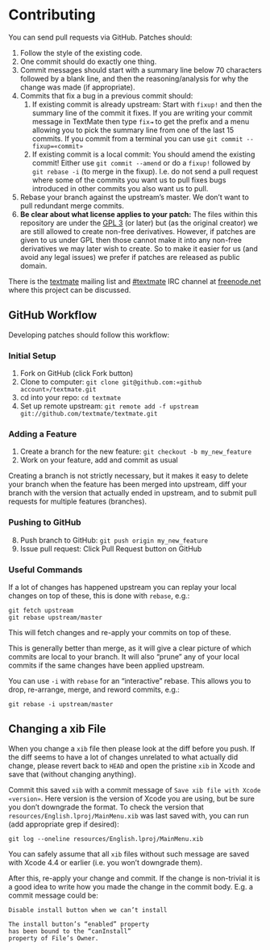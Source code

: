 # Contributing

You can send pull requests via GitHub. Patches should:

1. Follow the style of the existing code.
2. One commit should do exactly one thing.
3. Commit messages should start with a summary line below 70 characters followed by a blank line, and then the reasoning/analysis for why the change was made (if appropriate).
4. Commits that fix a bug in a previous commit should:
    1. If existing commit is already upstream: Start with `fixup!` and then the summary line of the commit it fixes. If you are writing your commit message in TextMate then type `fix⇥` to get the prefix and a menu allowing you to pick the summary line from one of the last 15 commits. If you commit from a terminal you can use `git commit --fixup=«commit»`
    2. If existing commit is a local commit: You should amend the existing commit! Either use `git commit --amend` or do a `fixup!` followed by `git rebase -i` (to merge in the fixup). I.e. do not send a pull request where some of the commits you want us to pull fixes bugs introduced in other commits you also want us to pull.
5. Rebase your branch against the upstream’s master. We don’t want to pull redundant merge commits.
6. **Be clear about what license applies to your patch:** The files within this repository are under the [GPL 3][] (or later) but (as the original creator) we are still allowed to create non-free derivatives. However, if patches are given to us under GPL then those cannot make it into any non-free derivatives we may later wish to create. So to make it easier for us (and avoid any legal issues) we prefer if patches are released as public domain.

There is the [textmate][] mailing list and [#textmate][] IRC channel at [freenode.net][] where this project can be discussed.

## GitHub Workflow

Developing patches should follow this workflow:

### Initial Setup

1.	Fork on GitHub (click Fork button)
2.	Clone to computer: `git clone git@github.com:«github account»/textmate.git`
3.	cd into your repo: `cd textmate`
4.	Set up remote upstream: `git remote add -f upstream git://github.com/textmate/textmate.git`

### Adding a Feature

1.	Create a branch for the new feature: `git checkout -b my_new_feature`
2.	Work on your feature, add and commit as usual

Creating a branch is not strictly necessary, but it makes it easy to delete your branch when the feature has been merged into upstream, diff your branch with the version that actually ended in upstream, and to submit pull requests for multiple features (branches).

### Pushing to GitHub

8.	Push branch to GitHub: `git push origin my_new_feature`
9.	Issue pull request: Click Pull Request button on GitHub

### Useful Commands

If a lot of changes has happened upstream you can replay your local changes on top of these, this is done with `rebase`, e.g.:

	git fetch upstream
	git rebase upstream/master

This will fetch changes and re-apply your commits on top of these.

This is generally better than merge, as it will give a clear picture of which commits are local to your branch. It will also “prune” any of your local commits if the same changes have been applied upstream.

You can use `-i` with `rebase` for an “interactive” rebase. This allows you to drop, re-arrange, merge, and reword commits, e.g.:

	git rebase -i upstream/master

## Changing a xib File

When you change a `xib` file then please look at the diff before you push. If the diff seems to have a lot of changes unrelated to what actually did change, please revert back to `HEAD` and open the pristine `xib` in Xcode and save that (without changing anything).

Commit this saved `xib` with a commit message of `Save xib file with Xcode «version»`. Here version is the version of Xcode you are using, but be sure you don’t downgrade the format. To check the version that `resources/English.lproj/MainMenu.xib` was last saved with, you can run (add appropriate grep if desired):

	git log --oneline resources/English.lproj/MainMenu.xib

You can safely assume that all `xib` files without such message are saved with Xcode 4.4 or earlier (i.e. you won’t downgrade them).

After this, re-apply your change and commit. If the change is non-trivial it is a good idea to write how you made the change in the commit body. E.g. a commit message could be:

	Disable install button when we can’t install
	
	The install button’s “enabled” property
	has been bound to the “canInstall”
	property of File’s Owner.

[GPL 3]:          http://www.gnu.org/copyleft/gpl.html
[textmate]:       http://lists.macromates.com/listinfo/textmate
[#textmate]:      irc://irc.freenode.net/#textmate
[freenode.net]:   http://freenode.net/
